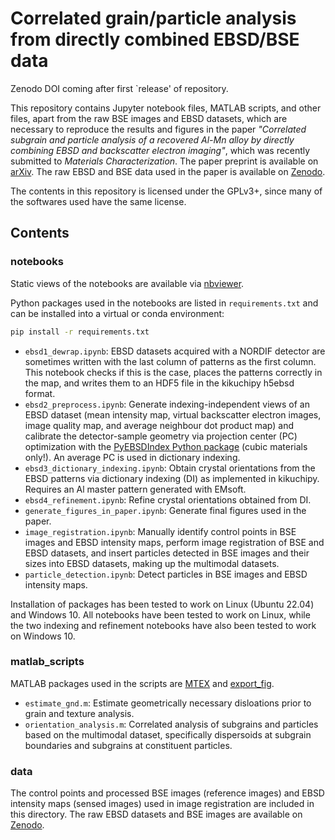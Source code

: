 # Correlated grain/particle analysis from directly combined EBSD/BSE data

Zenodo DOI coming after first `release' of repository.

This repository contains Jupyter notebook files, MATLAB scripts, and other files, apart from the raw BSE images and EBSD datasets, which are necessary to reproduce the results and figures in the paper *"Correlated subgrain and particle analysis of a recovered Al-Mn alloy by directly combining EBSD and backscatter electron imaging"*, which was recently submitted to *Materials Characterization*. The paper preprint is available on [arXiv](https://doi.org/10.48550/arXiv.2205.05514). The raw EBSD and BSE data used in the paper is available on [Zenodo](https://doi.org/10.5281/zenodo.6470217).

The contents in this repository is licensed under the GPLv3+, since many of the softwares used have the same license.

## Contents

### notebooks

Static views of the notebooks are available via [nbviewer](https://nbviewer.org/github/hakonanes/correlated-grains-particles-workflow/tree/main/notebooks/).

Python packages used in the notebooks are listed in `requirements.txt` and can be installed into a virtual or conda environment:

```bash
pip install -r requirements.txt
```

* `ebsd1_dewrap.ipynb`: EBSD datasets acquired with a NORDIF detector are sometimes written with the last column of patterns as the first column. This notebook checks if this is the case, places the patterns correctly in the map, and writes them to an HDF5 file in the kikuchipy h5ebsd format.
* `ebsd2_preprocess.ipynb`: Generate indexing-independent views of an EBSD dataset (mean intensity map, virtual backscatter electron images, image quality map, and average neighbour dot product map) and calibrate the detector-sample geometry via projection center (PC) optimization with the [PyEBSDIndex Python package](https://github.com/USNavalResearchLaboratory/PyEBSDIndex) (cubic materials only!). An average PC is used in dictionary indexing.
* `ebsd3_dictionary_indexing.ipynb`: Obtain crystal orientations from the EBSD patterns via dictionary indexing (DI) as implemented in kikuchipy. Requires an Al master pattern generated with EMsoft.
* `ebsd4_refinement.ipynb`: Refine crystal orientations obtained from DI.
* `generate_figures_in_paper.ipynb`: Generate final figures used in the paper.
* `image_registration.ipynb`: Manually identify control points in BSE images and EBSD intensity maps, perform image registration of BSE and EBSD datasets, and insert particles detected in BSE images and their sizes into EBSD datasets, making up the multimodal datasets.
* `particle_detection.ipynb`: Detect particles in BSE images and EBSD intensity maps.

Installation of packages has been tested to work on Linux (Ubuntu 22.04) and Windows 10. All notebooks have been tested to work on Linux, while the two indexing and refinement notebooks have also been tested to work on Windows 10.

### matlab_scripts

MATLAB packages used in the scripts are [MTEX](https://mtex-toolbox.github.io/) and [export_fig](https://se.mathworks.com/matlabcentral/fileexchange/23629-export_fig).

* `estimate_gnd.m`: Estimate geometrically necessary disloations prior to grain and texture analysis.
* `orientation_analysis.m`: Correlated analysis of subgrains and particles based on the multimodal dataset, specifically dispersoids at subgrain boundaries and subgrains at constituent particles.

### data

The control points and processed BSE images (reference images) and EBSD intensity maps (sensed images) used in image registration are included in this directory. The raw EBSD datasets and BSE images are available on [Zenodo](https://doi.org/10.5281/zenodo.6470217).
